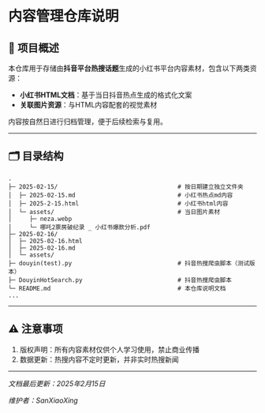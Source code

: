 # 内容管理仓库说明

## 📂 项目概述

本仓库用于存储由**抖音平台热搜话题**生成的小红书平台内容素材，包含以下两类资源：

- **小红书HTML文档**：基于当日抖音热点生成的格式化文案
- **关联图片资源**：与HTML内容配套的视觉素材

内容按自然日进行归档管理，便于后续检索与复用。

---

## 🗂 目录结构

```
.
├─ 2025-02-15/                                  # 按日期建立独立文件夹
│  ├─ 2025-02-15.md                             # 小红书热点md内容
│  ├─ 2025-2-15.html                            # 小红书html内容
│  └─ assets/                                   # 当日图片素材
│     ├─ neza.webp
│     └─ 哪吒2票房破纪录 _ 小红书爆款分析.pdf
├─ 2025-02-16/
│  ├─ 2025-02-16.html
│  ├─ 2025-02-16.md
│  └─ assets/
├─ douyin(test).py                              # 抖音热搜爬虫脚本（测试版本）
├─ DouyinHotSearch.py                           # 抖音热搜爬虫脚本
└─ README.md                                    # 本仓库说明文档
...
```

---

## ⚠️ 注意事项

1. 版权声明：所有内容素材仅供个人学习使用，禁止商业传播
2. 数据更新：热搜内容不定时更新，并非实时热搜新闻

---

*文档最后更新：2025年2月15日*

*维护者：SanXiaoXing*